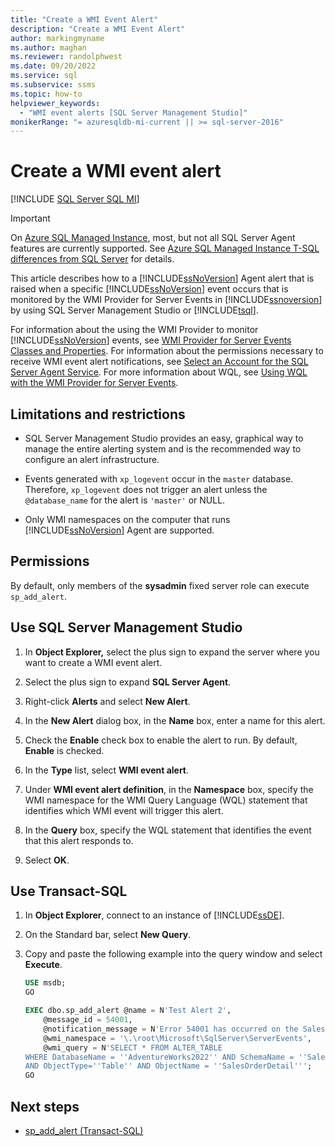 ```yaml
---
title: "Create a WMI Event Alert"
description: "Create a WMI Event Alert"
author: markingmyname
ms.author: maghan
ms.reviewer: randolphwest
ms.date: 09/20/2022
ms.service: sql
ms.subservice: ssms
ms.topic: how-to
helpviewer_keywords:
  - "WMI event alerts [SQL Server Management Studio]"
monikerRange: "= azuresqldb-mi-current || >= sql-server-2016"
---
```

# Create a WMI event alert

[!INCLUDE [SQL Server SQL MI](../../includes/applies-to-version/sql-asdbmi.md)]

> [!IMPORTANT]  
> On [Azure SQL Managed Instance](/azure/sql-database/sql-database-managed-instance), most, but not all SQL Server Agent features are currently supported. See [Azure SQL Managed Instance T-SQL differences from SQL Server](/azure/sql-database/sql-database-managed-instance-transact-sql-information#sql-server-agent) for details.

This article describes how to a [!INCLUDE[ssNoVersion](../../includes/ssnoversion-md.md)] Agent alert that is raised when a specific [!INCLUDE[ssNoVersion](../../includes/ssnoversion-md.md)] event occurs that is monitored by the WMI Provider for Server Events in [!INCLUDE[ssnoversion](../../includes/ssnoversion-md.md)] by using SQL Server Management Studio or [!INCLUDE[tsql](../../includes/tsql-md.md)].

For information about the using the WMI Provider to monitor [!INCLUDE[ssNoVersion](../../includes/ssnoversion-md.md)] events, see [WMI Provider for Server Events Classes and Properties](../../relational-databases/wmi-provider-server-events/wmi-provider-for-server-events-concepts.md). For information about the permissions necessary to receive WMI event alert notifications, see [Select an Account for the SQL Server Agent Service](../../ssms/agent/select-an-account-for-the-sql-server-agent-service.md). For more information about WQL, see [Using WQL with the WMI Provider for Server Events](../../relational-databases/wmi-provider-server-events/using-wql-with-the-wmi-provider-for-server-events.md).  

## <a id="Restrictions"></a> Limitations and restrictions

- SQL Server Management Studio provides an easy, graphical way to manage the entire alerting system and is the recommended way to configure an alert infrastructure.

- Events generated with `xp_logevent` occur in the `master` database. Therefore, `xp_logevent` does not trigger an alert unless the `@database_name` for the alert is `'master'` or NULL.

- Only WMI namespaces on the computer that runs [!INCLUDE[ssNoVersion](../../includes/ssnoversion-md.md)] Agent are supported.

## <a id="Permissions"></a> Permissions

By default, only members of the **sysadmin** fixed server role can execute `sp_add_alert`.

## <a id="SSMSProcedure"></a> Use SQL Server Management Studio

1. In **Object Explorer,** select the plus sign to expand the server where you want to create a WMI event alert.

1. Select the plus sign to expand **SQL Server Agent**.

1. Right-click **Alerts** and select **New Alert**.

1. In the **New Alert** dialog box, in the **Name** box, enter a name for this alert.

1. Check the **Enable** check box to enable the alert to run. By default, **Enable** is checked.

1. In the **Type** list, select **WMI event alert**.

1. Under **WMI event alert definition**, in the **Namespace** box, specify the WMI namespace for the WMI Query Language (WQL) statement that identifies which WMI event will trigger this alert.

1. In the **Query** box, specify the WQL statement that identifies the event that this alert responds to.

1. Select **OK**.

## <a id="TsqlProcedure"></a> Use Transact-SQL

1. In **Object Explorer**, connect to an instance of [!INCLUDE[ssDE](../../includes/ssde-md.md)].

1. On the Standard bar, select **New Query**.

1. Copy and paste the following example into the query window and select **Execute**.

   ```sql
   USE msdb;
   GO

   EXEC dbo.sp_add_alert @name = N'Test Alert 2',
       @message_id = 54001,
       @notification_message = N'Error 54001 has occurred on the Sales.SalesOrderDetail table on the AdventureWorks2022 database.',
       @wmi_namespace = '\.\root\Microsoft\SqlServer\ServerEvents',
       @wmi_query = N'SELECT * FROM ALTER_TABLE
   WHERE DatabaseName = ''AdventureWorks2022'' AND SchemaName = ''Sales''
   AND ObjectType=''Table'' AND ObjectName = ''SalesOrderDetail''';
   GO
   ```

## Next steps

- [sp_add_alert (Transact-SQL)](../../relational-databases/system-stored-procedures/sp-add-alert-transact-sql.md)
